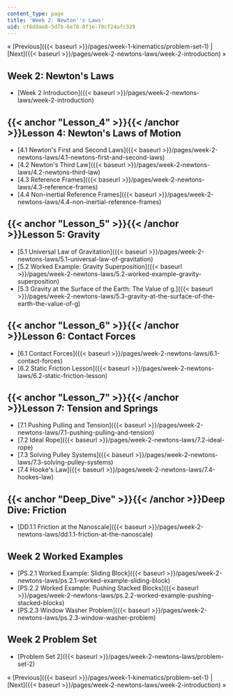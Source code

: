 ```yaml
---
content_type: page
title: 'Week 2: Newton''s Laws'
uid: cf6d9ae8-5d7b-6e78-8f1e-70cf24afc329
---
```


« [Previous]({{< baseurl >}}/pages/week-1-kinematics/problem-set-1) | [Next]({{< baseurl >}}/pages/week-2-newtons-laws/week-2-introduction) »

Week 2: Newton's Laws
---------------------

*   [Week 2 Introduction]({{< baseurl >}}/pages/week-2-newtons-laws/week-2-introduction)

{{< anchor "Lesson_4" >}}{{< /anchor >}}Lesson 4: Newton's Laws of Motion
-------------------------------------------------------------------------

*   [4.1 Newton's First and Second Laws]({{< baseurl >}}/pages/week-2-newtons-laws/4.1-newtons-first-and-second-laws)
*   [4.2 Newton's Third Law]({{< baseurl >}}/pages/week-2-newtons-laws/4.2-newtons-third-law)
*   [4.3 Reference Frames]({{< baseurl >}}/pages/week-2-newtons-laws/4.3-reference-frames)
*   [4.4 Non-inertial Reference Frames]({{< baseurl >}}/pages/week-2-newtons-laws/4.4-non-inertial-reference-frames)

{{< anchor "Lesson_5" >}}{{< /anchor >}}Lesson 5: Gravity
---------------------------------------------------------

*   [5.1 Universal Law of Gravitation]({{< baseurl >}}/pages/week-2-newtons-laws/5.1-universal-law-of-gravitation)
*   [5.2 Worked Example: Gravity Superposition]({{< baseurl >}}/pages/week-2-newtons-laws/5.2-worked-example-gravity-superposition)
*   [5.3 Gravity at the Surface of the Earth: The Value of g.]({{< baseurl >}}/pages/week-2-newtons-laws/5.3-gravity-at-the-surface-of-the-earth-the-value-of-g)

{{< anchor "Lesson_6" >}}{{< /anchor >}}Lesson 6: Contact Forces
----------------------------------------------------------------

*   [6.1 Contact Forces]({{< baseurl >}}/pages/week-2-newtons-laws/6.1-contact-forces)
*   [6.2 Static Friction Lesson]({{< baseurl >}}/pages/week-2-newtons-laws/6.2-static-friction-lesson)

{{< anchor "Lesson_7" >}}{{< /anchor >}}Lesson 7: Tension and Springs
---------------------------------------------------------------------

*   [7.1 Pushing Pulling and Tension]({{< baseurl >}}/pages/week-2-newtons-laws/7.1-pushing-pulling-and-tension)
*   [7.2 Ideal Rope]({{< baseurl >}}/pages/week-2-newtons-laws/7.2-ideal-rope)
*   [7.3 Solving Pulley Systems]({{< baseurl >}}/pages/week-2-newtons-laws/7.3-solving-pulley-systems)
*   [7.4 Hooke's Law]({{< baseurl >}}/pages/week-2-newtons-laws/7.4-hookes-law)

{{< anchor "Deep_Dive" >}}{{< /anchor >}}Deep Dive: Friction
------------------------------------------------------------

*   [DD.1.1 Friction at the Nanoscale]({{< baseurl >}}/pages/week-2-newtons-laws/dd.1.1-friction-at-the-nanoscale)

Week 2 Worked Examples
----------------------

*   [PS.2.1 Worked Example: Sliding Block]({{< baseurl >}}/pages/week-2-newtons-laws/ps.2.1-worked-example-sliding-block)
*   [PS.2.2 Worked Example: Pushing Stacked Blocks]({{< baseurl >}}/pages/week-2-newtons-laws/ps.2.2-worked-example-pushing-stacked-blocks)
*   [PS.2.3 Window Washer Problem]({{< baseurl >}}/pages/week-2-newtons-laws/ps.2.3-window-washer-problem)

Week 2 Problem Set
------------------

*   [Problem Set 2]({{< baseurl >}}/pages/week-2-newtons-laws/problem-set-2)

« [Previous]({{< baseurl >}}/pages/week-1-kinematics/problem-set-1) | [Next]({{< baseurl >}}/pages/week-2-newtons-laws/week-2-introduction) »